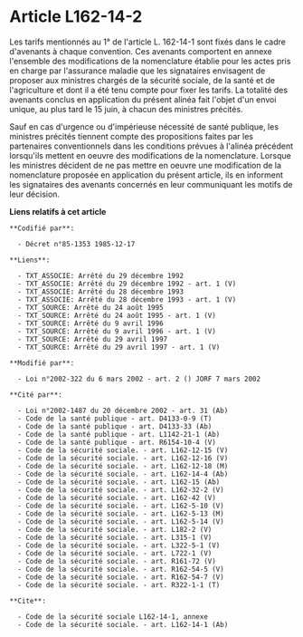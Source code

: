 # Article L162-14-2

Les tarifs mentionnés au 1° de l'article L. 162-14-1 sont fixés dans le cadre d'avenants à chaque convention. Ces avenants
comportent en annexe l'ensemble des modifications de la nomenclature établie pour les actes pris en charge par l'assurance
maladie que les signataires envisagent de proposer aux ministres chargés de la sécurité sociale, de la santé et de
l'agriculture et dont il a été tenu compte pour fixer les tarifs. La totalité des avenants conclus en application du présent
alinéa fait l'objet d'un envoi unique, au plus tard le 15 juin, à chacun des ministres précités.

Sauf en cas d'urgence ou d'impérieuse nécessité de santé publique, les ministres précités tiennent compte des propositions
faites par les partenaires conventionnels dans les conditions prévues à l'alinéa précédent lorsqu'ils mettent en oeuvre des
modifications de la nomenclature. Lorsque les ministres décident de ne pas mettre en oeuvre une modification de la
nomenclature proposée en application du présent article, ils en informent les signataires des avenants concernés en leur
communiquant les motifs de leur décision.

**Liens relatifs à cet article**

	**Codifié par**:

	  - Décret n°85-1353 1985-12-17

	**Liens**:

	  - TXT_ASSOCIE: Arrêté du 29 décembre 1992
	  - TXT_ASSOCIE: Arrêté du 29 décembre 1992 - art. 1 (V)
	  - TXT_ASSOCIE: Arrêté du 28 décembre 1993
	  - TXT_ASSOCIE: Arrêté du 28 décembre 1993 - art. 1 (V)
	  - TXT_SOURCE: Arrêté du 24 août 1995
	  - TXT_SOURCE: Arrêté du 24 août 1995 - art. 1 (V)
	  - TXT_SOURCE: Arrêté du 9 avril 1996
	  - TXT_SOURCE: Arrêté du 9 avril 1996 - art. 1 (V)
	  - TXT_SOURCE: Arrêté du 29 avril 1997
	  - TXT_SOURCE: Arrêté du 29 avril 1997 - art. 1 (V)

	**Modifié par**:

	  - Loi n°2002-322 du 6 mars 2002 - art. 2 () JORF 7 mars 2002

	**Cité par**:

	  - Loi n°2002-1487 du 20 décembre 2002 - art. 31 (Ab)
	  - Code de la santé publique - art. D4133-0-9 (T)
	  - Code de la santé publique - art. D4133-33 (Ab)
	  - Code de la santé publique - art. L1142-21-1 (Ab)
	  - Code de la santé publique - art. R6154-10-4 (V)
	  - Code de la sécurité sociale. - art. L162-12-15 (V)
	  - Code de la sécurité sociale. - art. L162-12-16 (V)
	  - Code de la sécurité sociale. - art. L162-12-18 (M)
	  - Code de la sécurité sociale. - art. L162-14-4 (Ab)
	  - Code de la sécurité sociale. - art. L162-15 (Ab)
	  - Code de la sécurité sociale. - art. L162-32-2 (V)
	  - Code de la sécurité sociale. - art. L162-42 (V)
	  - Code de la sécurité sociale. - art. L162-5-10 (V)
	  - Code de la sécurité sociale. - art. L162-5-13 (M)
	  - Code de la sécurité sociale. - art. L162-5-14 (V)
	  - Code de la sécurité sociale. - art. L182-2 (V)
	  - Code de la sécurité sociale. - art. L315-1 (V)
	  - Code de la sécurité sociale. - art. L322-5-1 (V)
	  - Code de la sécurité sociale. - art. L722-1 (V)
	  - Code de la sécurité sociale. - art. R161-72 (V)
	  - Code de la sécurité sociale. - art. R162-54-5 (V)
	  - Code de la sécurité sociale. - art. R162-54-7 (V)
	  - Code de la sécurité sociale. - art. R322-1-1 (T)

	**Cite**:

	  - Code de la sécurité sociale L162-14-1, annexe
	  - Code de la sécurité sociale. - art. L162-14-1 (Ab)
